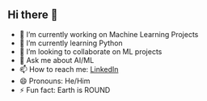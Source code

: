 ## Hi there 👋

- 🔭 I’m currently working on Machine Learning Projects
- 🌱 I’m currently learning Python
- 👯 I’m looking to collaborate on ML projects
- 💬 Ask me about AI/ML
- 📫 How to reach me: <a href="https://www.linkedin.com/in/kartiksingh1407/" target="_blank">LinkedIn</a>
- 😄 Pronouns: He/Him
- ⚡ Fun fact: Earth is ROUND

